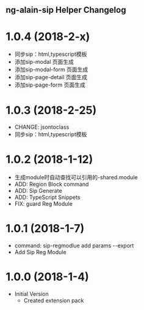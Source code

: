 ## ng-alain-sip Helper Changelog

# 1.0.4 (2018-2-x)

* 同步sip：html,typescript模板
* 添加sip-modal 页面生成
* 添加sip-modal-form 页面生成
* 添加sip-page-detail 页面生成
* 添加sip-page-form 页面生成

# 1.0.3 (2018-2-25)

* CHANGE: jsontoclass
* 同步sip：html,typescript模板

# 1.0.2 (2018-1-12)

* 生成module时自动查找可以引用的-shared.module
* ADD: Region Block command
* ADD: Sip Generate
* ADD: TypeScript Snippets
* FIX: guard Reg Module

# 1.0.1 (2018-1-7)

* command: sip-regmodlue add params --export
* Add Sip Reg Module

# 1.0.0 (2018-1-4)

* Initial Version
  * Created extension pack
